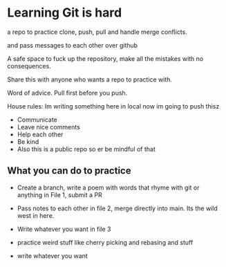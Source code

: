 # Learning Git is hard

a repo to practice clone, push, pull and handle merge conflicts.

and pass messages to each other over github

A safe space to fuck up the repository, make all the mistakes with no consequences.

Share this with anyone who wants a repo to practice with.

Word of advice. Pull first before you push.

House rules:
Im writing something here in local
now im going to push thisz

- Communicate
- Leave nice comments
- Help each other
- Be kind
- Also this is a public repo so er be mindful of that 

## What you can do to practice

- Create a branch, write a poem with words that rhyme with git or anything in File 1, submit a PR

- Pass notes to each other in file 2, merge directly into main. Its the wild west in here.

- Write whatever you want in file 3

- practice weird stuff like cherry picking and rebasing and stuff

- write whatever you want

